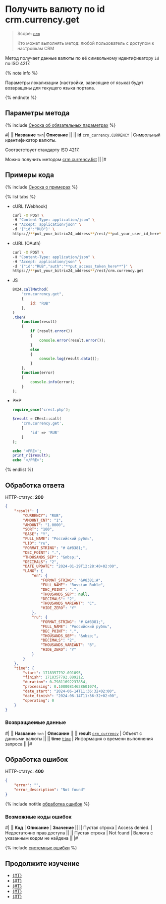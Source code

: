 # Получить валюту по id crm.currency.get

> Scope: [`crm`](../../scopes/permissions.md)
>
> Кто может выполнять метод: любой пользователь с доступом к настройкам CRM

Метод получает данные валюты по её символьному идентификатору `id` по ISO 4217.

{% note info %}

Параметры локализации (настройки, зависящие от языка) будут возвращены для текущего языка портала.

{% endnote %}

## Параметры метода

{% include [Сноска об обязательных параметрах](../../../_includes/required.md) %}

#|
||  **Название**
`тип`| **Описание** ||
|| **id**
[`crm_currency.CURRENCY`](../data-types.md#crm_currency) | Символьный идентификатор валюты.

Соответствует стандарту ISO 4217.

Можно получить методом [crm.currency.list](./crm-currency-list.md)
 ||
|#

## Примеры кода

{% include [Сноска о примерах](../../../_includes/examples.md) %}

{% list tabs %}

- cURL (Webhook)

    ```bash
    curl -X POST \
    -H "Content-Type: application/json" \
    -H "Accept: application/json" \
    -d '{"id":"RUB"}' \
    https://**put_your_bitrix24_address**/rest/**put_your_user_id_here**/**put_your_webhook_here**/crm.currency.get
    ```

- cURL (OAuth)

    ```bash
    curl -X POST \
    -H "Content-Type: application/json" \
    -H "Accept: application/json" \
    -d '{"id":"RUB","auth":"**put_access_token_here**"}' \
    https://**put_your_bitrix24_address**/rest/crm.currency.get
    ```

- JS

    ```js
    BX24.callMethod(
        "crm.currency.get",
        {
            id: "RUB"
        },
    )
    .then(
        function(result)
        {
            if (result.error())
            {
                console.error(result.error());
            }
            else
            {
                console.log(result.data());
            }
        },
        function(error)
        {
            console.info(error);
        }
    );
    ```

- PHP

    ```php
    require_once('crest.php');

    $result = CRest::call(
        'crm.currency.get',
        [
            'id' => 'RUB'
        ]
    );

    echo '<PRE>';
    print_r($result);
    echo '</PRE>';
    ```

{% endlist %}

## Обработка ответа

HTTP-статус: **200**

```json
{
    "result": {
        "CURRENCY": "RUB",
        "AMOUNT_CNT": "1",
        "AMOUNT": "1.0000",
        "SORT": "100",
        "BASE": "Y",
        "FULL_NAME": "Российский рубль",
        "LID": "ru",
        "FORMAT_STRING": "# &#8381;",
        "DEC_POINT": ".",
        "THOUSANDS_SEP": "&nbsp;",
        "DECIMALS": "2",
        "DATE_UPDATE": "2024-01-29T12:28:40+02:00",
        "LANG": {
            "en": {
                "FORMAT_STRING": "&#8381;#",
                "FULL_NAME": "Russian Ruble",
                "DEC_POINT": ".",
                "THOUSANDS_SEP": null,
                "DECIMALS": "2",
                "THOUSANDS_VARIANT": "C",
                "HIDE_ZERO": "Y"
            },
            "ru": {
                "FORMAT_STRING": "# &#8381;",
                "FULL_NAME": "Российский рубль",
                "DEC_POINT": ".",
                "THOUSANDS_SEP": "&nbsp;",
                "DECIMALS": "2",
                "THOUSANDS_VARIANT": "B",
                "HIDE_ZERO": "Y"
            }
        }
    },
    "time": {
        "start": 1718357792.091095,
        "finish": 1718357792.889212,
        "duration": 0.79811692237854,
        "processing": 0.10800814628601074,
        "date_start": "2024-06-14T11:36:32+02:00",
        "date_finish": "2024-06-14T11:36:32+02:00",
        "operating": 0
    }
}
```

### Возвращаемые данные

#|
|| **Название**
`тип` | **Описание** ||
|| **result**
[`crm_currency`](../data-types.md#crm_currency) | Объект с данными валюты ||
|| **time**
[`time`](../../data-types.md) | Информация о времени выполнения запроса ||
|#

## Обработка ошибок

HTTP-статус: **400**

```json
{
	"error": "",
	"error_description": "Not found"
}
```

{% include notitle [обработка ошибок](../../../_includes/error-info.md) %}

### Возможные коды ошибок

#|
|| **Код** | **Описание** | **Значение** ||
|| Пустая строка | Access denied. | Недостаточно прав доступа ||
|| Пустая строка | Not found | Валюта с указанным кодом не найдена ||
|#

{% include [системные ошибки](../../../_includes/system-errors.md) %}

## Продолжите изучение 

- [{#T}](./crm-currency-add.md)
- [{#T}](./crm-currency-update.md)
- [{#T}](./crm-currency-list.md)
- [{#T}](./crm-currency-delete.md)
- [{#T}](./crm-currency-fields.md)